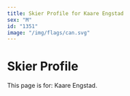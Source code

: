 ```yaml
---
title: Skier Profile for Kaare Engstad
sex: "M"
id: "1351"
image: "/img/flags/can.svg" 
---
```


# Skier Profile

This page is for: Kaare Engstad.
    